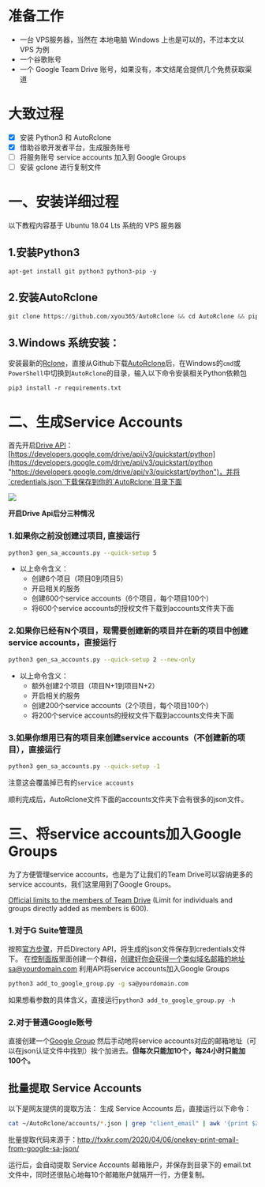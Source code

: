 # 准备工作
- 一台 VPS服务器，当然在 本地电脑 Windows 上也是可以的，不过本文以 VPS 为例
- 一个谷歌账号
- 一个 Google Team Drive 账号，如果没有，本文结尾会提供几个免费获取渠道

# 大致过程
- [x] 安装 Python3 和 AutoRclone
- [x] 借助谷歌开发者平台，生成服务账号
- [ ] 将服务账号 service accounts 加入到 Google Groups
- [ ] 安装 gclone 进行复制文件

# 一、安装详细过程
以下教程内容基于 Ubuntu 18.04 Lts 系统的 VPS 服务器
## 1.安装Python3

`apt-get install git python3 python3-pip -y`

## 2.安装AutoRclone

```python
git clone https://github.com/xyou365/AutoRclone && cd AutoRclone && pip3 install -r requirements.txt
```

## 3.Windows 系统安装：
安装最新的[Rclone](https://rclone.org/downloads/ "Rclone")，直接从Github下载[AutoRclone](https://github.com/xyou365/AutoRclone "AutoRclone")后，在Windows的`cmd`或`PowerShell`中切换到`AutoRclone`的目录，输入以下命令安装相关Python依赖包

`pip3 install -r requirements.txt`

# 二、生成Service Accounts

首先开启[Drive API](https://developers.google.com/drive/api/v3/quickstart/python "Drive API")：[https://developers.google.com/drive/api/v3/quickstart/python](https://developers.google.com/drive/api/v3/quickstart/python "https://developers.google.com/drive/api/v3/quickstart/python")，并将`credentials.json`下载保存到你的`AutoRclone`目录下面

![](https://img.vim-cn.com/46/a41db9c3b2b25ef86f5c55db3778544d854580.jpg)

**开启Drive Api后分三种情况**

### 1.如果你之前没创建过项目, 直接运行

```bash
python3 gen_sa_accounts.py --quick-setup 5
```
+ 以上命令含义：
    + 创建6个项目（项目0到项目5）
    + 开启相关的服务
    + 创建600个service accounts（6个项目，每个项目100个）
    + 将600个service accounts的授权文件下载到accounts文件夹下面

### 2.如果你已经有N个项目，现需要创建新的项目并在新的项目中创建service accounts，直接运行

```bash
python3 gen_sa_accounts.py --quick-setup 2 --new-only
```
+ 以上命令含义：
    + 额外创建2个项目（项目N+1到项目N+2）
    + 开启相关的服务
    + 创建200个service accounts（2个项目，每个项目100个）
    + 将200个service accounts的授权文件下载到accounts文件夹下面

### 3.如果你想用已有的项目来创建service accounts（不创建新的项目），直接运行

```bash
python3 gen_sa_accounts.py --quick-setup -1
```

注意这会覆盖掉已有的`service accounts`

顺利完成后，AutoRclone文件下面的accounts文件夹下会有很多的json文件。


# 三、将service accounts加入Google Groups

为了方便管理service accounts，也是为了让我们的Team Drive可以容纳更多的service accounts，我们这里用到了Google Groups。

[Official limits to the members of Team Drive](https://support.google.com/a/answer/7338880?hl=en "Official limits to the members of Team Drive") (Limit for individuals and groups directly added as members is 600).


### 1.对于G Suite管理员
按照[官方步骤](https://developers.google.com/admin-sdk/directory/v1/quickstart/python "官方步骤")，开启Directory API，将生成的json文件保存到credentials文件下。
在[控制面版](https://support.google.com/a/answer/33343?hl=en "控制面版")里面创建一个群组，创建好你会获得一个类似域名邮箱的地址sa@yourdomain.com
利用API将service accounts加入Google Groups

```bash
python3 add_to_google_group.py -g sa@yourdomain.com
```

如果想看参数的具体含义，直接运行`python3 add_to_google_group.py -h`

### 2.对于普通Google账号
直接创建一个[Google Group](https://groups.google.com/ "Google Group")
然后手动地将service accounts对应的邮箱地址（可以在json认证文件中找到）挨个加进去。**但每次只能加10个，每24小时只能加100个。**

## 批量提取 Service Accounts
以下是网友提供的提取方法：
生成 Service Accounts 后，直接运行以下命令：

```bash
cat ~/AutoRclone/accounts/*.json | grep "client_email" | awk '{print $2}'| tr -d ',"' | sed 'N;N;N;N;N;N;N;N;N;/^$/d;G' > ~/email.txt
```
批量提取代码来源于：http://fxxkr.com/2020/04/06/onekey-print-email-from-google-sa-json/

运行后，会自动提取 Service Accounts 邮箱账户，并保存到目录下的 email.txt 文件中，同时还很贴心地每10个邮箱账户就隔开一行，方便复制。




